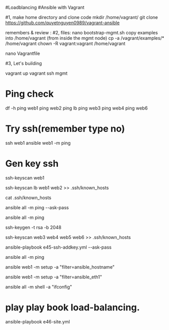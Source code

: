 
#Loadblancing 
#Ansible with Vagrant

#1, make home directory and clone code
mkdir /home/vagrant/ 
git clone https://github.com/quyetnguyen0989/vagrant-ansible

remembers & review : 
#2, files: 
nano bootstrap-mgmt.sh
copy examples into /home/vagrant (from inside the mgmt node)
cp -a /vagrant/examples/* /home/vagrant
chown -R vagrant:vagrant /home/vagrant
 
nano Vagrantfile


#3, Let's building

vagrant up
vagrant ssh mgmt

# Ping check 
 df -h
 ping web1
 ping web2
 ping lb
 ping web3
 ping web4
 ping web6

 
# Try ssh(remember type no)
 ssh web1
 ansible web1 -m ping
 
# Gen key ssh
ssh-keyscan web1

ssh-keyscan lb web1 web2 >> .ssh/known_hosts

cat .ssh/known_hosts

ansible all -m ping --ask-pass

ansible all -m ping

ssh-keygen -t rsa -b 2048  

ssh-keyscan web3 web4 web5 web6 >> .ssh/known_hosts

ansible-playbook e45-ssh-addkey.yml --ask-pass

ansible all -m ping

ansible web1 -m setup -a "filter=ansible_hostname"

ansible web1 -m setup -a "filter=ansible_eth1"

ansible all -m shell -a "ifconfig"
 
# play play book load-balancing.
ansible-playbook e46-site.yml
